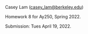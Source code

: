 Casey Lam (casey_lam@berkeley.edu)

Homework 8 for Ay250, Spring 2022.

Submission: Tues April 19, 2022.